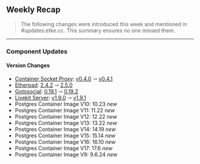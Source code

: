 ## Weekly Recap

> The following changes were introduced this week and mentioned in #updates:etke.cc. This summary ensures no one missed them.

---

### Component Updates

#### Version Changes

* [Container Socket Proxy](https://github.com/Tecnativa/docker-socket-proxy): [v0.4.0](https://github.com/Tecnativa/docker-socket-proxy/releases/tag/v0.4.0) ⇾ [v0.4.1](https://github.com/Tecnativa/docker-socket-proxy/releases/tag/v0.4.1)
* [Etherpad](https://github.com/ether/etherpad-lite): [2.4.2](https://github.com/ether/etherpad-lite/releases/tag/2.4.2) ⇾ [2.5.0](https://github.com/ether/etherpad-lite/releases/tag/2.5.0)
* [Gotosocial](https://github.com/superseriousbusiness/gotosocial): [0.19.1](https://github.com/superseriousbusiness/gotosocial/releases/tag/v0.19.1) ⇾ [0.19.2](https://github.com/superseriousbusiness/gotosocial/releases/tag/v0.19.2)
* [Livekit Server](https://github.com/livekit/livekit): [v1.9.0](https://github.com/livekit/livekit/releases/tag/v1.9.0) ⇾ [v1.9.1](https://github.com/livekit/livekit/releases/tag/v1.9.1)
* Postgres Container Image V10: 10.23 _new_
* Postgres Container Image V11: 11.22 _new_
* Postgres Container Image V12: 12.22 _new_
* Postgres Container Image V13: 13.22 _new_
* Postgres Container Image V14: 14.19 _new_
* Postgres Container Image V15: 15.14 _new_
* Postgres Container Image V16: 16.10 _new_
* Postgres Container Image V17: 17.6 _new_
* Postgres Container Image V9: 9.6.24 _new_
